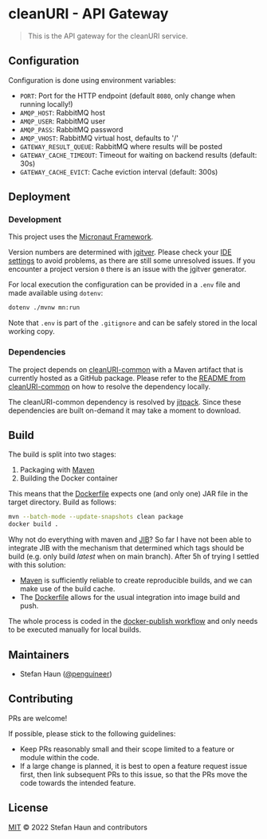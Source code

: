# cleanURI - API Gateway

> This is the API gateway for the cleanURI service.


## Configuration

Configuration is done using environment variables:

* `PORT`: Port for the HTTP endpoint (default `8080`, only change when running locally!)
* `AMQP_HOST`: RabbitMQ host
* `AMQP_USER`: RabbitMQ user
* `AMQP_PASS`: RabbitMQ password
* `AMQP_VHOST`: RabbitMQ virtual host, defaults to '/'
* `GATEWAY_RESULT_QUEUE`: RabbitMQ where results will be posted
* `GATEWAY_CACHE_TIMEOUT`: Timeout for waiting on backend results (default: 30s)
* `GATEWAY_CACHE_EVICT`: Cache eviction interval (default: 300s)

## Deployment

### Development

This project uses the [Micronaut Framework](https://micronaut.io/).

Version numbers are determined with [jgitver](https://jgitver.github.io/).
Please check your [IDE settings](https://jgitver.github.io/#_ides_usage) to avoid problems, as there are still some unresolved issues.
If you encounter a project version `0` there is an issue with the jgitver generator.

For local execution the configuration can be provided in a `.env` file and made available using `dotenv`:
```bash
dotenv ./mvnw mn:run
```

Note that `.env` is part of the `.gitignore` and can be safely stored in the local working copy.

### Dependencies

The project depends on [cleanURI-common](https://github.com/penguineer/cleanURI-common) with a Maven artifact that is currently hosted as a GitHub package.
Please refer to the [README from cleanURI-common](https://github.com/penguineer/cleanURI-common/blob/main/README.md) on how to resolve the dependency locally.

The cleanURI-common dependency is resolved by [jitpack](https://jitpack.io/).
Since these dependencies are built on-demand it may take a moment to download.

## Build

The build is split into two stages:
1. Packaging with [Maven](https://maven.apache.org/)
2. Building the Docker container

This means that the [Dockerfile](Dockerfile) expects one (and only one) JAR file in the target directory.
Build as follows:

```bash
mvn --batch-mode --update-snapshots clean package
docker build .
```

Why not do everything with maven and [JIB](https://github.com/GoogleContainerTools/jib)?
So far I have not been able to integrate JIB with the mechanism that determined which tags should be build (e.g. only
build *latest* when on main branch). After 5h of trying I settled with this solution:
* [Maven](https://maven.apache.org/) is sufficiently reliable to create reproducible builds, and we can make use of the build cache.
* The [Dockerfile](Dockerfile) allows for the usual integration into image build and push.

The whole process is coded in the [docker-publish workflow](.github/workflows/docker-publish.yml) and only needs to be
executed manually for local builds.

## Maintainers

* Stefan Haun ([@penguineer](https://github.com/penguineer))


## Contributing

PRs are welcome!

If possible, please stick to the following guidelines:

* Keep PRs reasonably small and their scope limited to a feature or module within the code.
* If a large change is planned, it is best to open a feature request issue first, then link subsequent PRs to this issue, so that the PRs move the code towards the intended feature.


## License

[MIT](LICENSE.txt) © 2022 Stefan Haun and contributors
